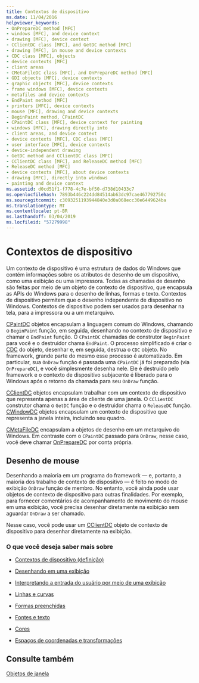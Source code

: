 ```yaml
---
title: Contextos de dispositivo
ms.date: 11/04/2016
helpviewer_keywords:
- OnPrepareDC method [MFC]
- windows [MFC], and device context
- drawing [MFC], device context
- CClientDC class [MFC], and GetDC method [MFC]
- drawing [MFC], in mouse and device contexts
- CDC class [MFC], objects
- device contexts [MFC]
- client areas
- CMetaFileDC class [MFC], and OnPrepareDC method [MFC]
- GDI objects [MFC], device contexts
- graphic objects [MFC], device contexts
- frame windows [MFC], device contexts
- metafiles and device contexts
- EndPaint method [MFC]
- printers [MFC], device contexts
- mouse [MFC], drawing and device contexts
- BeginPaint method, CPaintDC
- CPaintDC class [MFC], device context for painting
- windows [MFC], drawing directly into
- client areas, and device context
- device contexts [MFC], CDC class [MFC]
- user interface [MFC], device contexts
- device-independent drawing
- GetDC method and CClientDC class [MFC]
- CClientDC class [MFC], and ReleaseDC method [MFC]
- ReleaseDC method [MFC]
- device contexts [MFC], about device contexts
- drawing [MFC], directly into windows
- painting and device context
ms.assetid: d0cd51f1-f778-4c7e-bf50-d738d10433c7
ms.openlocfilehash: 7893b446c224dd84514ab63dc97cae467792750c
ms.sourcegitcommit: c3093251193944840e3d0a068ecc30e6449624ba
ms.translationtype: MT
ms.contentlocale: pt-BR
ms.lasthandoff: 03/04/2019
ms.locfileid: "57279998"
---
```

# <a name="device-contexts"></a>Contextos de dispositivo

Um contexto de dispositivo é uma estrutura de dados do Windows que contém informações sobre os atributos de desenho de um dispositivo, como uma exibição ou uma impressora. Todas as chamadas de desenho são feitas por meio de um objeto de contexto de dispositivo, que encapsula as APIs do Windows para o desenho de linhas, formas e texto. Contextos de dispositivo permitem que o desenho independente de dispositivo no Windows. Contextos de dispositivo podem ser usados para desenhar na tela, para a impressora ou a um metarquivo.

[CPaintDC](../mfc/reference/cpaintdc-class.md) objetos encapsulam a linguagem comum do Windows, chamando o `BeginPaint` função, em seguida, desenhando no contexto de dispositivo e chamar o `EndPaint` função. O `CPaintDC` chamadas de construtor `BeginPaint` para você e o destruidor chama `EndPaint`. O processo simplificado é criar o [CDC](../mfc/reference/cdc-class.md) do objeto, desenhar e, em seguida, destrua o `CDC` objeto. No framework, grande parte do mesmo esse processo é automatizado. Em particular, sua `OnDraw` função é passada uma `CPaintDC` já foi preparado (via `OnPrepareDC`), e você simplesmente desenha nele. Ele é destruído pelo framework e o contexto de dispositivo subjacente é liberado para o Windows após o retorno da chamada para seu `OnDraw` função.

[CClientDC](../mfc/reference/cclientdc-class.md) objetos encapsulam trabalhar com um contexto de dispositivo que representa apenas a área de cliente de uma janela. O `CClientDC` construtor chama o `GetDC` função e o destruidor chama o `ReleaseDC` função. [CWindowDC](../mfc/reference/cwindowdc-class.md) objetos encapsulam um contexto de dispositivo que representa a janela inteira, incluindo seu quadro.

[CMetaFileDC](../mfc/reference/cmetafiledc-class.md) encapsulam a objetos de desenho em um metarquivo do Windows. Em contraste com o `CPaintDC` passado para `OnDraw`, nesse caso, você deve chamar [OnPrepareDC](../mfc/reference/cview-class.md#onpreparedc) por conta própria.

## <a name="mouse-drawing"></a>Desenho de mouse

Desenhando a maioria em um programa do framework — e, portanto, a maioria dos trabalho de contexto de dispositivo — é feito no modo de exibição `OnDraw` função de membro. No entanto, você ainda pode usar objetos de contexto de dispositivo para outras finalidades. Por exemplo, para fornecer comentários de acompanhamento de movimento do mouse em uma exibição, você precisa desenhar diretamente na exibição sem aguardar `OnDraw` a ser chamado.

Nesse caso, você pode usar um [CClientDC](../mfc/reference/cclientdc-class.md) objeto de contexto de dispositivo para desenhar diretamente na exibição.

### <a name="what-do-you-want-to-know-more-about"></a>O que você deseja saber mais sobre

- [Contextos de dispositivo (definição)](/windows/desktop/gdi/device-contexts)

- [Desenhando em uma exibição](../mfc/drawing-in-a-view.md)

- [Interpretando a entrada do usuário por meio de uma exibição](../mfc/interpreting-user-input-through-a-view.md)

- [Linhas e curvas](/windows/desktop/gdi/lines-and-curves)

- [Formas preenchidas](/windows/desktop/gdi/filled-shapes)

- [Fontes e texto](/windows/desktop/gdi/fonts-and-text)

- [Cores](/windows/desktop/gdi/colors)

- [Espaços de coordenadas e transformações](/windows/desktop/gdi/coordinate-spaces-and-transformations)

## <a name="see-also"></a>Consulte também

[Objetos de janela](../mfc/window-objects.md)
